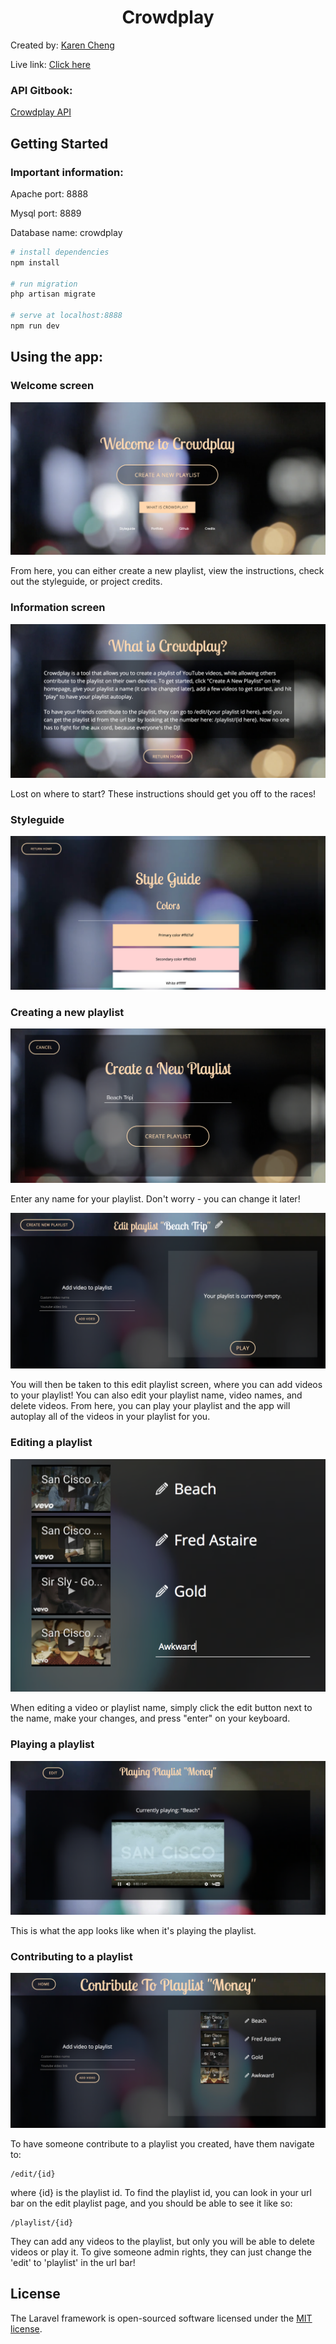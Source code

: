 <h1 align="center">Crowdplay</h1>

Created by: <a href="http://karenscheng.com" target="_newtab">Karen Cheng</a>

Live link: <a href="https://karenscheng.herokuapp.com/" target="_newtab">Click here</a>

### API Gitbook:

<a href="https://karenscheng.gitbooks.io/crowdplay/content/" target="_newtab">Crowdplay API</a>

## Getting Started

### Important information:

Apache port: 8888

Mysql port: 8889

Database name: crowdplay

``` bash
# install dependencies
npm install

# run migration
php artisan migrate

# serve at localhost:8888
npm run dev

```

## Using the app:

### Welcome screen

![alt-tag](https://github.com/karenscheng/laravel-project4/blob/master/public/homepage.png)

From here, you can either create a new playlist, view the instructions, check out the styleguide, or project credits.

### Information screen

![alt-tag](https://github.com/karenscheng/laravel-project4/blob/master/public/info.png)

Lost on where to start? These instructions should get you off to the races!

### Styleguide

![alt-tag](https://github.com/karenscheng/laravel-project4/blob/master/public/styleguide.png)

### Creating a new playlist

![alt-tag](https://github.com/karenscheng/laravel-project4/blob/master/public/newplaylist.png)

Enter any name for your playlist. Don't worry - you can change it later!

![alt-tag](https://github.com/karenscheng/laravel-project4/blob/master/public/editplaylist.png)

You will then be taken to this edit playlist screen, where you can add videos to your playlist! You can also edit your playlist name, video names, and delete videos. From here, you can play your playlist and the app will autoplay all of the videos in your playlist for you.

### Editing a playlist

![alt-tag](https://github.com/karenscheng/laravel-project4/blob/master/public/editvideoname.png)

When editing a video or playlist name, simply click the edit button next to the name, make your changes, and press "enter" on your keyboard.

### Playing a playlist

![alt-tag](https://github.com/karenscheng/laravel-project4/blob/master/public/playing.png)

This is what the app looks like when it's playing the playlist.

### Contributing to a playlist

![alt-tag](https://github.com/karenscheng/laravel-project4/blob/master/public/contribute.png)

To have someone contribute to a playlist you created, have them navigate to:

```
/edit/{id}
```

where {id} is the playlist id. To find the playlist id, you can look in your url bar on the edit playlist page, and you should be able to see it like so:

```
/playlist/{id}
```

They can add any videos to the playlist, but only you will be able to delete videos or play it. To give someone admin rights, they can just change the 'edit' to 'playlist' in the url bar!

## License

The Laravel framework is open-sourced software licensed under the [MIT license](http://opensource.org/licenses/MIT).
